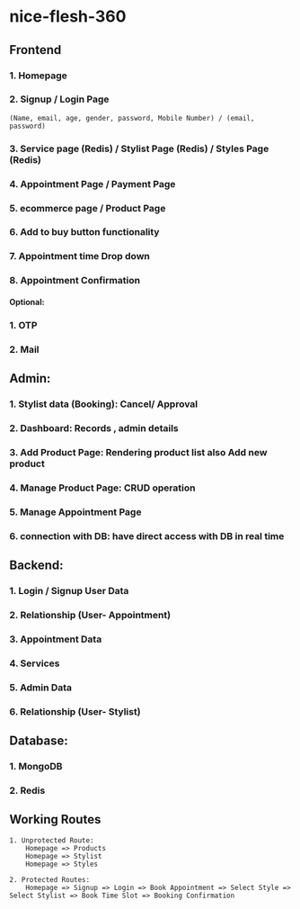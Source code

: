 # nice-flesh-360

## Frontend
### 1. Homepage
### 2. Signup / Login Page
    (Name, email, age, gender, password, Mobile Number) / (email, password)
### 3. Service page (Redis) / Stylist Page (Redis) / Styles Page (Redis)
### 4. Appointment Page / Payment Page
### 5. ecommerce page / Product Page
### 6. Add to buy button functionality
### 7. Appointment time Drop down
### 8. Appointment Confirmation

#### Optional: 
### 1. OTP
### 2. Mail

## Admin:
### 1. Stylist data (Booking): Cancel/ Approval
### 2. Dashboard: Records , admin details
### 3. Add Product Page: Rendering product list also Add new product
### 4. Manage Product Page: CRUD operation
### 5. Manage Appointment Page 
### 6. connection with DB: have direct access with DB in real time 


## Backend:
### 1. Login / Signup User Data
### 2. Relationship (User- Appointment)
### 3. Appointment Data 
### 4. Services
### 5. Admin Data
### 6. Relationship (User- Stylist)


## Database:
### 1. MongoDB
### 2. Redis

## Working Routes
    1. Unprotected Route:
        Homepage => Products
        Homepage => Stylist
        Homepage => Styles
        
    2. Protected Routes:
        Homepage => Signup => Login => Book Appointment => Select Style => Select Stylist => Book Time Slot => Booking Confirmation
        
